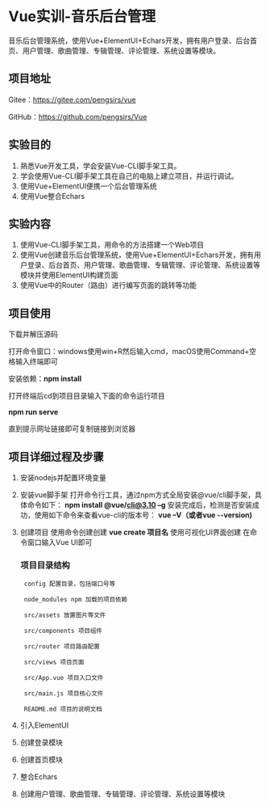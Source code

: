 # Vue实训-音乐后台管理
音乐后台管理系统，使用Vue+ElementUI+Echars开发，拥有用户登录、后台首页、用户管理、歌曲管理、专辑管理、评论管理、系统设置等模块。
## 项目地址
Gitee：https://gitee.com/pengsirs/vue

GitHub：https://github.com/pengsirs/Vue

## 实验目的
1. 熟悉Vue开发工具，学会安装Vue-CLI脚手架工具。
2. 学会使用Vue-CLI脚手架工具在自己的电脑上建立项目，并运行调试。
3. 使用Vue+ElementUI便携一个后台管理系统
4. 使用Vue整合Echars

## 实验内容
1. 使用Vue-CLI脚手架工具，用命令的方法搭建一个Web项目
2. 使用Vue创建音乐后台管理系统，使用Vue+ElementUI+Echars开发，拥有用户登录、后台首页、用户管理、歌曲管理、专辑管理、评论管理、系统设置等模块并使用ElementUI构建页面
3. 使用Vue中的Router（路由）进行编写页面的跳转等功能


## 项目使用
下载并解压源码

打开命令窗口：windows使用win+R然后输入cmd，macOS使用Command+空格输入终端即可

安装依赖：**npm install**

打开终端后cd到项目目录输入下面的命令运行项目

**npm run serve**

直到提示网址链接即可复制链接到浏览器

## 项目详细过程及步骤
1. 安装nodejs并配置环境变量

2. 安装vue脚手架
    打开命令行工具，通过npm方式全局安装@vue/cli脚手架，具体命令如下：
    **npm install @vue/cli@3.10 –g**
    安装完成后，检测是否安装成功，使用如下命令来查看vue-cli的版本号：
    **vue –V（或者vue --version)**

3. 创建项目
    使用命令创建创建
    **vue create 项目名**
    使用可视化UI界面创建
    在命令窗口输入Vue UI即可
    ### 项目目录结构
        config 配置目录，包括端口号等

        node_modules npm 加载的项目依赖

        src/assets 放置图片等文件

        src/components 项目组件

        src/router 项目路由配置

        src/views 项目页面

        src/App.vue 项目入口文件

        src/main.js 项目核心文件

        README.md 项目的说明文档

4. 引入ElementUI

5. 创建登录模块

6. 创建首页模块

7. 整合Echars

8. 创建用户管理、歌曲管理、专辑管理、评论管理、系统设置等模块